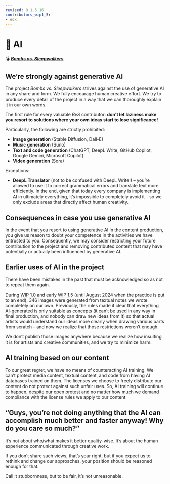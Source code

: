 ```yaml
---
revised: 0.1.5.16
contributors_wip1_5:
- edx
---
```


# 📄 AI

💣 ***[Bombs vs. Sleepwalkers][home]***

## We’re strongly against generative AI

The project *Bombs vs. Sleepwalkers* strives against the use of generative AI in any share and form. We fully encourage human creative effort. We try to produce every detail of the project in a way that we can thoroughly explain it in our own words.

The first rule for every valuable *BvS* contributor: **don’t let laziness make you resort to solutions where your own ideas start to lose significance!**

Particularly, the following are strictly prohibited:

- **Image generation** (Stable Diffusion, Dall-E)
- **Music generation** (Suno)
- **Text and code generation** (ChatGPT, DeepL Write, GitHub Copilot, Google Gemini, Microsoft Copilot)
- **Video generation** (Sora)

Exceptions:

- **DeepL Translator** (not to be confused with DeepL Write!) – you’re allowed to use it to correct grammatical errors and translate text more efficiently. In the end, given that today every company is implementing AI in ultimately everything, it’s impossible to completely avoid it – so we only exclude areas that directly affect human creativity.

## Consequences in case you use generative AI

In the event that you resort to using generative AI in the content production, you give us reason to doubt your competence in the activities we have entrusted to you. Consequently, we may consider restricting your future contribution to the project and removing contributed content that may have potentially or actually been influenced by generative AI.

## Earlier uses of AI in the project

There have been mistakes in the past that must be acknowledged so as not to repeat them again.

During [WIP 1.0][wip10] and early [WIP 1.5][wip15] (until August 2024 when the practice is put to an end), 346 images were generated from textual notes we wrote completely on our own. Previously, the rules made it clear that everything AI-generated is only suitable as concepts (it can’t be used in any way in final production, and nobody can draw new ideas from it) so that actual artists would understand our ideas more clearly when drawing various parts from scratch – and now we realize that those restrictions weren’t enough.

We don’t publish those images anywhere because we realize how insulting it is for artists and creative communities, and we try to minimize harm.

## AI training based on our content

To our great regret, we have no means of counteracting AI training. We can’t protect media content, textual content, and code from having AI databases trained on them. The licenses we choose to freely distribute our content do not protect against such unfair uses. So, AI training will continue to happen, despite our open protest and no matter how much we demand compliance with the license rules we apply to our content.

## “Guys, you’re not doing anything that the AI can accomplish much better and faster anyway! Why do you care so much?”

It’s not about who/what makes it better quality-wise. It’s about the human experience communicated through creative work.

If you don’t share such views, that’s your right, but if you expect us to rethink and change our approaches, your position should be reasoned enough for that.

Call it stubbornness, but to be fair, it’s not unreasonable.

[home]: /README.md
[wip10]: /project_versions/wip1_0.md
[wip15]: /project_versions/wip1_5_unversioned.md
